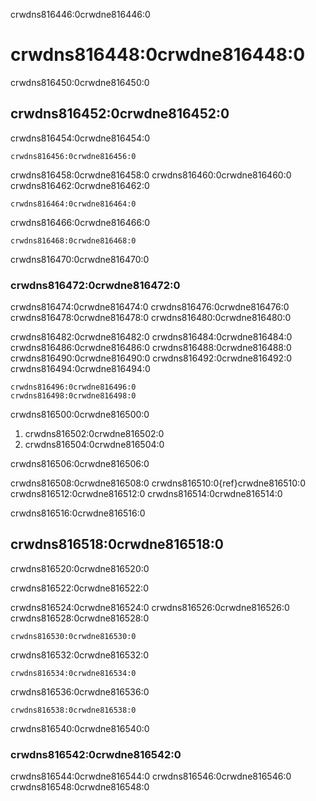crwdns816446:0crwdne816446:0
# crwdns816448:0crwdne816448:0

crwdns816450:0crwdne816450:0
## crwdns816452:0crwdne816452:0

crwdns816454:0crwdne816454:0
```
crwdns816456:0crwdne816456:0
```

crwdns816458:0crwdne816458:0 crwdns816460:0crwdne816460:0 crwdns816462:0crwdne816462:0

```
crwdns816464:0crwdne816464:0
```

crwdns816466:0crwdne816466:0

 ```
 crwdns816468:0crwdne816468:0
 ```

crwdns816470:0crwdne816470:0
### crwdns816472:0crwdne816472:0

crwdns816474:0crwdne816474:0 crwdns816476:0crwdne816476:0 crwdns816478:0crwdne816478:0 crwdns816480:0crwdne816480:0

crwdns816482:0crwdne816482:0 crwdns816484:0crwdne816484:0 crwdns816486:0crwdne816486:0 crwdns816488:0crwdne816488:0 crwdns816490:0crwdne816490:0 crwdns816492:0crwdne816492:0 crwdns816494:0crwdne816494:0

```{figure} ../../figures/flipped-taj-mahal.png
crwdns816496:0crwdne816496:0
crwdns816498:0crwdne816498:0
```

crwdns816500:0crwdne816500:0

1. crwdns816502:0crwdne816502:0
2. crwdns816504:0crwdne816504:0

crwdns816506:0crwdne816506:0

crwdns816508:0crwdne816508:0 crwdns816510:0{ref}crwdne816510:0 crwdns816512:0crwdne816512:0 crwdns816514:0crwdne816514:0

crwdns816516:0crwdne816516:0
## crwdns816518:0crwdne816518:0

crwdns816520:0crwdne816520:0

crwdns816522:0crwdne816522:0

crwdns816524:0crwdne816524:0 crwdns816526:0crwdne816526:0 crwdns816528:0crwdne816528:0

```
crwdns816530:0crwdne816530:0
```

crwdns816532:0crwdne816532:0

```
crwdns816534:0crwdne816534:0
```

crwdns816536:0crwdne816536:0

```
crwdns816538:0crwdne816538:0
```

crwdns816540:0crwdne816540:0
### crwdns816542:0crwdne816542:0

crwdns816544:0crwdne816544:0 crwdns816546:0crwdne816546:0 crwdns816548:0crwdne816548:0
